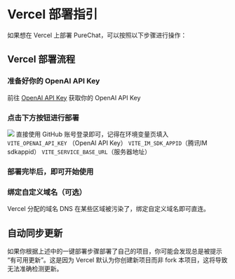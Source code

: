 # Vercel 部署指引

如果想在 Vercel 上部署 PureChat，可以按照以下步骤进行操作：

## Vercel 部署流程

### 准备好你的 OpenAI API Key

前往 [OpenAI API Key](https://platform.openai.com/account/api-keys) 获取你的 OpenAI API Key

### 点击下方按钮进行部署

[![][deploy-button-image]][deploy-link]
直接使用 GitHub 账号登录即可，记得在环境变量页填入
`VITE_OPENAI_API_KEY` （OpenAI API Key）
`VITE_IM_SDK_APPID`（腾讯IM sdkappid）
`VITE_SERVICE_BASE_URL`（服务器地址）

### 部署完毕后，即可开始使用

### 绑定自定义域名（可选）

Vercel 分配的域名 DNS 在某些区域被污染了，绑定自定义域名即可直连。

## 自动同步更新

如果你根据上述中的一键部署步骤部署了自己的项目，你可能会发现总是被提示 “有可用更新”。这是因为 Vercel 默认为你创建新项目而非 fork 本项目，这将导致无法准确检测更新。

<!-- LINK GROUP -->

[deploy-button-image]: https://vercel.com/button
[deploy-link]: https://vercel.com/new/clone?repository-url=https%3A%2F%2Fgithub.com%2FHyk260%2FPureChat&env=VITE_OPENAI_API_KEY,VITE_IM_SDK_APPID,VITE_SERVICE_BASE_URL&project-name=pure-chat&repository-name=pure-chat